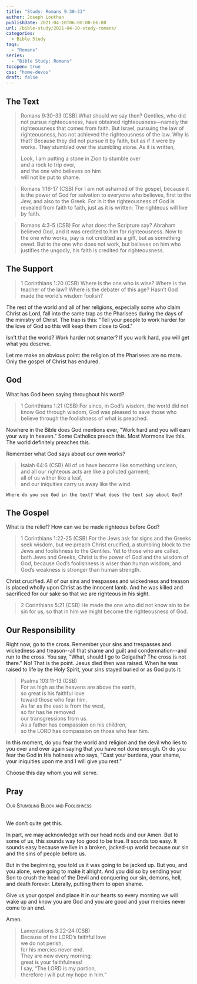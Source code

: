 ```yaml
---
title: "Study: Romans 9:30-33"
author: Joseph Louthan
publishDate: 2021-04-10T06:00:00-06:00
url: /bible-study/2021-04-10-study-romans/
categories:
  - Bible Study
tags:
  - "Romans"
series:
  - "Bible Study: Romans"
tocopen: true
css: "home-devos"
draft: false
---
```

## The Text

>Romans 9:30-33 (CSB) What should we say then? Gentiles, who did not pursue righteousness, have obtained righteousness—namely the righteousness that comes from faith. But Israel, pursuing the law of righteousness, has not achieved the righteousness of the law. Why is that? Because they did not pursue it by faith, but as if it were by works. They stumbled over the stumbling stone. As it is written,
>
>Look, I am putting a stone in Zion to stumble over  
>and a rock to trip over,  
>and the one who believes on him  
>will not be put to shame.

>Romans 1:16-17 (CSB) For I am not ashamed of the gospel, because it is the power of God for salvation to everyone who believes, first to the Jew, and also to the Greek. For in it the righteousness of God is revealed from faith to faith, just as it is written: The righteous will live by faith.

>Romans 4:3-5 (CSB) For what does the Scripture say? Abraham believed God, and it was credited to him for righteousness. Now to the one who works, pay is not credited as a gift, but as something owed. But to the one who does not work, but believes on him who justifies the ungodly, his faith is credited for righteousness.

## The Support

>1 Corinthians 1:20 (CSB) Where is the one who is wise? Where is the teacher of the law? Where is the debater of this age? Hasn’t God made the world’s wisdom foolish?

The rest of the world and all of her religions, especially some who claim Christ as Lord, fall into the same trap as the Pharisees during the days of the ministry of Christ. The trap is this: "Tell your people to work harder for the love of God so this will keep them close to God."

Isn't that the world? Work harder not smarter? If you work hard, you will get what you deserve.

Let me make an obvious point: the religion of the Pharisees are no more. Only the gospel of Christ has endured.

## God

What has God been saying throughout his word?

>1 Corinthians 1:21 (CSB) For since, in God’s wisdom, the world did not know God through wisdom, God was pleased to save those who believe through the foolishness of what is preached.

Nowhere in the Bible does God mentions ever, "Work hard and you will earn your way in heaven." Some Catholics preach this. Most Mormons live this. The world definitely preaches this.

Remember what God says about our own works?

>Isaiah 64:6 (CSB) All of us have become like something unclean,  
>and all our righteous acts are like a polluted garment;  
>all of us wither like a leaf,  
>and our iniquities carry us away like the wind.

`Where do you see God in the text? What does the text say about God?`

## The Gospel

What is the relief? How can we be made righteous before God?

>1 Corinthians 1:22-25 (CSB) For the Jews ask for signs and the Greeks seek wisdom, but we preach Christ crucified, a stumbling block to the Jews and foolishness to the Gentiles. Yet to those who are called, both Jews and Greeks, Christ is the power of God and the wisdom of God, because God’s foolishness is wiser than human wisdom, and God’s weakness is stronger than human strength.

Christ crucified. All of our sins and trespasses and wickedness and treason is placed wholly upon Christ as the innocent lamb. And he was killed and sacrificed for our sake so that we are righteous in his sight.

>2 Corinthians 5:21 (CSB) He made the one who did not know sin to be sin for us, so that in him we might become the righteousness of God.

## Our Responsibility

Right now, go to the cross. Remember your sins and trespasses and wickedness and treason--all that shame and guilt and condemnation--and run to the cross. You say, "What, should I go to Golgatha? The cross is not there." No! That is the point. Jesus died then was raised. When he was raised to life by the Holy Spirit, your sins stayed buried or as God puts it:

>Psalms 103:11-13 (CSB)  
>For as high as the heavens are above the earth,  
>so great is his faithful love  
>toward those who fear him.  
>As far as the east is from the west,  
>so far has he removed  
>our transgressions from us.  
>As a father has compassion on his children,  
>so the LORD has compassion on those who fear him.

In this moment, do you fear the world and religion and the devil who lies to you over and over again saying that you have not done enough. Or do you fear the God in His holiness who says, "Cast your burdens, your shame, your iniquities upon me and I will give you rest."

Choose this day whom you will serve.

## Pray

<div style="font-variant: small-caps;">
Our Stumbling Block and Foolishness
</div>
&nbsp;

We don't quite get this.

In part, we may acknowledge with our head nods and our Amen. But to some of us, this sounds way too good to be true. It sounds too easy. It sounds easy because we live in a broken, jacked-up world because our sin and the sins of people before us.

But in the beginning, you told us it was going to be jacked up. But you, and you alone, were going to make it alright. And you did so by sending your Son to crush the head of the Devil and conquering our sin, demons, hell, and death forever. Literally, putting them to open shame.

Give us your gospel and place it in our hearts so every morning we will wake up and know you are God and you are good and your mercies never come to an end.

Amen.

>Lamentations 3:22-24 (CSB)  
>Because of the LORD’s faithful love  
>we do not perish,  
>for his mercies never end.  
>They are new every morning;  
>great is your faithfulness!  
>I say, “The LORD is my portion,  
>therefore I will put my hope in him.”
